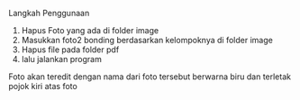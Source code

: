 Langkah Penggunaan
1. Hapus Foto yang ada di folder image
2. Masukkan foto2 bonding berdasarkan kelompoknya di folder image
3. Hapus file pada folder pdf
4. lalu jalankan program

Foto akan teredit dengan nama dari foto tersebut berwarna biru dan terletak pojok kiri atas foto
